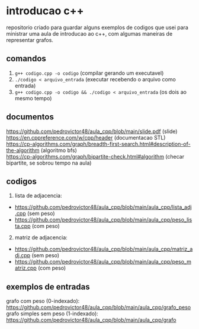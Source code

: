 # introducao c++
repositorio criado para guardar alguns exemplos de codigos que usei para ministrar uma aula de introducao ao c++, com algumas maneiras de representar grafos.

## comandos
1. `g++ codigo.cpp -o codigo` (compilar gerando um executavel)  
2. `./codigo < arquivo_entrada` (executar recebendo o arquivo como entrada)  
3. `g++ codigo.cpp -o codigo && ./codigo < arquivo_entrada` (os dois ao mesmo tempo)

## documentos
https://github.com/pedrovictor48/aula_cpp/blob/main/slide.pdf (slide)  
https://en.cppreference.com/w/cpp/header (documentacao STL)  
https://cp-algorithms.com/graph/breadth-first-search.html#description-of-the-algorithm (algoritmo bfs)  
https://cp-algorithms.com/graph/bipartite-check.html#algorithm (checar bipartite, se sobrou tempo na aula)  

## codigos
1. lista de adjacencia:  
  * https://github.com/pedrovictor48/aula_cpp/blob/main/aula_cpp/lista_adj.cpp (sem peso)  
  * https://github.com/pedrovictor48/aula_cpp/blob/main/aula_cpp/peso_lista.cpp (com peso)  
2. matriz de adjacencia:  
  * https://github.com/pedrovictor48/aula_cpp/blob/main/aula_cpp/matriz_adj.cpp (sem peso)  
  * https://github.com/pedrovictor48/aula_cpp/blob/main/aula_cpp/peso_matriz.cpp (com peso)  

## exemplos de entradas
grafo com peso (0-indexado): https://github.com/pedrovictor48/aula_cpp/blob/main/aula_cpp/grafo_peso  
grafo simples sem peso (1-indexado): https://github.com/pedrovictor48/aula_cpp/blob/main/aula_cpp/grafo  
